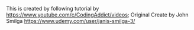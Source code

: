 This is created by following tutorial by https://www.youtube.com/c/CodingAddict/videos;
Original Create by John Smilga
https://www.udemy.com/user/janis-smilga-3/
